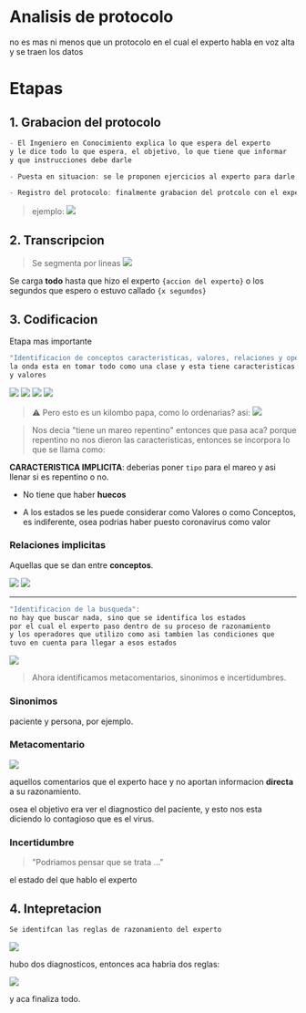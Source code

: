 # Analisis de protocolo
no es mas ni menos que un protocolo en el cual el experto habla en voz alta y se traen los datos

# Etapas
## 1. Grabacion del protocolo
```go
- El Ingeniero en Conocimiento explica lo que espera del experto
y le dice todo lo que espera, el objetivo, lo que tiene que informar
y que instrucciones debe darle

- Puesta en situacion: se le proponen ejercicios al experto para darle confianza.

- Registro del protocolo: finalmente grabacion del protcolo con el experto
```

> ejemplo:
![](images/2024-05-29-09-12-21.png) 

## 2. Transcripcion
> Se segmenta por lineas
![](images/2024-05-29-09-16-25.png) 

Se carga **todo** hasta que hizo el experto `{accion del experto}` o los segundos que espero o estuvo callado `{x segundos}`


## 3. Codificacion
Etapa mas importante

```go
"Identificacion de conceptos caracteristicas, valores, relaciones y operadores":
la onda esta en tomar todo como una clase y esta tiene caracteristicas
y valores
```

![](images/2024-05-29-09-19-06.png) 
![](images/2024-05-29-09-19-58.png) 
![](images/2024-05-29-09-21-14.png) 
![](images/2024-05-29-09-21-51.png) 

> :warning: Pero esto es un kilombo papa, como lo ordenarias? asi:
![](images/2024-05-29-09-22-34.png) 

> Nos decia "tiene un mareo repentino" entonces que pasa aca? porque repentino no nos dieron las caracteristicas, entonces se incorpora lo que se llama como:

**CARACTERISTICA IMPLICITA**: deberias poner `tipo` para el mareo y asi llenar si es repentino o no.

- No tiene que haber **huecos** 

- A los estados se les puede considerar como Valores o como Conceptos, es indiferente, osea podrias haber puesto coronavirus como valor

### Relaciones implicitas
Aquellas que se dan entre **conceptos**.

![](images/2024-05-29-09-27-06.png) 
![](images/2024-05-29-09-27-46.png) 

---

```go
"Identificacion de la busqueda":
no hay que buscar nada, sino que se identifica los estados 
por el cual el experto paso dentro de su proceso de razonamiento
y los operadores que utilizo como asi tambien las condiciones que
tuvo en cuenta para llegar a esos estados
```

![](images/2024-05-29-09-29-25.png) 

> Ahora identificamos metacomentarios, sinonimos e incertidumbres.

### Sinonimos
paciente y persona, por ejemplo.

### Metacomentario
![](images/2024-05-29-09-31-54.png) 

aquellos comentarios que el experto hace y no aportan informacion **directa** a su razonamiento.

osea el objetivo era ver el diagnostico del paciente, y esto nos esta diciendo lo contagioso que es el virus.

### Incertidumbre
> "Podriamos pensar que se trata ..."

el estado del que hablo el experto 

## 4. Intepretacion
```go
Se identifcan las reglas de razonamiento del experto
```

![](images/2024-05-29-09-35-12.png) 

hubo dos diagnosticos, entonces aca habria dos reglas:

![](images/2024-05-29-09-35-32.png) 

y aca finaliza todo.